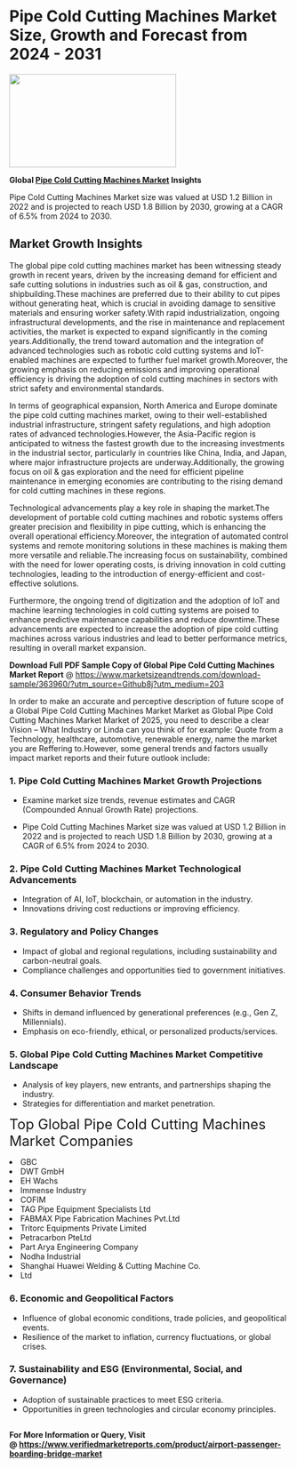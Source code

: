 <H1>Pipe Cold Cutting Machines Market Size, Growth and Forecast from 2024 - 2031</H1><img class="aligncenter size-medium wp-image-584254" src="https://thirdeyenews.in/wp-content/uploads/2024/09/Global-Market-Research-300x168.jpeg" alt="" width="300" height="168" /><p><strong>Global&nbsp;<a href="https://www.marketsizeandtrends.com/download-sample/363960/?utm_source=Github8j?utm_medium=203">Pipe Cold Cutting Machines Market</a> Insights</strong></p><p>Pipe Cold Cutting Machines Market size was valued at USD 1.2 Billion in 2022 and is projected to reach USD 1.8 Billion by 2030, growing at a CAGR of 6.5% from 2024 to 2030.</p><p><h2>Market Growth Insights</h2> <p>The global pipe cold cutting machines market has been witnessing steady growth in recent years, driven by the increasing demand for efficient and safe cutting solutions in industries such as oil & gas, construction, and shipbuilding.These machines are preferred due to their ability to cut pipes without generating heat, which is crucial in avoiding damage to sensitive materials and ensuring worker safety.With rapid industrialization, ongoing infrastructural developments, and the rise in maintenance and replacement activities, the market is expected to expand significantly in the coming years.Additionally, the trend toward automation and the integration of advanced technologies such as robotic cold cutting systems and IoT-enabled machines are expected to further fuel market growth.Moreover, the growing emphasis on reducing emissions and improving operational efficiency is driving the adoption of cold cutting machines in sectors with strict safety and environmental standards.</p> <p>In terms of geographical expansion, North America and Europe dominate the pipe cold cutting machines market, owing to their well-established industrial infrastructure, stringent safety regulations, and high adoption rates of advanced technologies.However, the Asia-Pacific region is anticipated to witness the fastest growth due to the increasing investments in the industrial sector, particularly in countries like China, India, and Japan, where major infrastructure projects are underway.Additionally, the growing focus on oil & gas exploration and the need for efficient pipeline maintenance in emerging economies are contributing to the rising demand for cold cutting machines in these regions.</p> <p>Technological advancements play a key role in shaping the market.The development of portable cold cutting machines and robotic systems offers greater precision and flexibility in pipe cutting, which is enhancing the overall operational efficiency.Moreover, the integration of automated control systems and remote monitoring solutions in these machines is making them more versatile and reliable.The increasing focus on sustainability, combined with the need for lower operating costs, is driving innovation in cold cutting technologies, leading to the introduction of energy-efficient and cost-effective solutions.</p> <p>Furthermore, the ongoing trend of digitization and the adoption of IoT and machine learning technologies in cold cutting systems are poised to enhance predictive maintenance capabilities and reduce downtime.These advancements are expected to increase the adoption of pipe cold cutting machines across various industries and lead to better performance metrics, resulting in overall market expansion.</p> <p><span class=""><strong>Download Full PDF Sample Copy of Global Pipe Cold Cutting Machines Market Report</strong> @ <a href="https://www.marketsizeandtrends.com/download-sample/363960/?utm_source=Github8j?utm_medium=203" target="_blank">https://www.marketsizeandtrends.com/download-sample/363960/?utm_source=Github8j?utm_medium=203</a></span></p><p>In order to make an accurate and perceptive description of future scope of a Global&nbsp;Pipe Cold Cutting Machines Market Market as Global&nbsp;Pipe Cold Cutting Machines Market Market of 2025, you need to describe a clear Vision &ndash; What Industry or Linda can you think of for example: Quote from a Technology, healthcare, automotive, renewable energy, name the market you are Reffering to.However, some general trends and factors usually impact market reports and their future outlook include:</p><h3>1.&nbsp;<strong>Pipe Cold Cutting Machines Market Growth Projections</strong></h3><ul><li>Examine market size trends, revenue estimates and CAGR (Compounded Annual Growth Rate) projections.</li><li><p>Pipe Cold Cutting Machines Market size was valued at USD 1.2 Billion in 2022 and is projected to reach USD 1.8 Billion by 2030, growing at a CAGR of 6.5% from 2024 to 2030.</p></li></ul><h3>2.&nbsp;<strong>Pipe Cold Cutting Machines Market Technological Advancements</strong></h3><ul><li>Integration of AI, IoT, blockchain, or automation in the industry.</li><li>Innovations driving cost reductions or improving efficiency.</li></ul><h3>3.&nbsp;<strong>Regulatory and Policy Changes</strong></h3><ul><li>Impact of global and regional regulations, including sustainability and carbon-neutral goals.</li><li>Compliance challenges and opportunities tied to government initiatives.</li></ul><h3>4.&nbsp;<strong>Consumer Behavior Trends</strong></h3><ul><li>Shifts in demand influenced by generational preferences (e.g., Gen Z, Millennials).</li><li>Emphasis on eco-friendly, ethical, or personalized products/services.</li></ul><h3>5.&nbsp;<strong>Global Pipe Cold Cutting Machines Market Competitive Landscape</strong></h3><ul><li>Analysis of key players, new entrants, and partnerships shaping the industry.</li><li>Strategies for differentiation and market penetration.</li></ul><p data-pm-slice="1 1 []"><span style="color: inherit; font-family: inherit; font-size: 25px;">Top Global Pipe Cold Cutting Machines Market Companies</span></p><div class="" data-test-id=""><p><li>GBC</li><li> DWT GmbH</li><li> EH Wachs</li><li> Immense Industry</li><li> COFIM</li><li> TAG Pipe Equipment Specialists Ltd</li><li> FABMAX Pipe Fabrication Machines Pvt.Ltd</li><li> Tritorc Equipments Private Limited</li><li> Petracarbon PteLtd</li><li> Part Arya Engineering Company</li><li> Nodha Industrial</li><li> Shanghai Huawei Welding & Cutting Machine Co.</li><li> Ltd</li></p></div><h3>6.&nbsp;<strong>Economic and Geopolitical Factors</strong></h3><ul><li>Influence of global economic conditions, trade policies, and geopolitical events.</li><li>Resilience of the market to inflation, currency fluctuations, or global crises.</li></ul><h3>7.&nbsp;<strong>Sustainability and ESG (Environmental, Social, and Governance)</strong></h3><ul><li>Adoption of sustainable practices to meet ESG criteria.</li><li>Opportunities in green technologies and circular economy principles.</li></ul><h2><strong style="font-size: 14px;">For More Information or Query, Visit @&nbsp;</strong><a style="background-color: #ffffff; font-size: 14px;" href="https://www.marketsizeandtrends.com/report/pipe-cold-cutting-machines-market/" target="_blank">https://www.verifiedmarketreports.com/product/airport-passenger-boarding-bridge-market</a></h2>